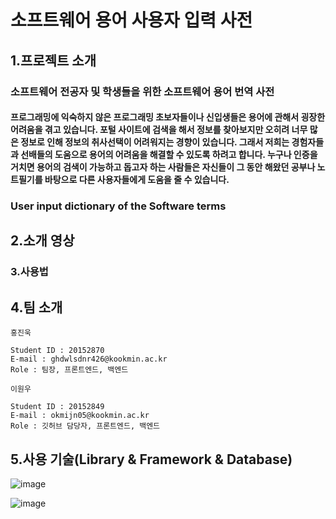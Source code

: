 # 소프트웨어 용어 사용자 입력 사전

## 1.프로젝트 소개

### 소프트웨어 전공자 및 학생들을 위한 소프트웨어 용어 번역 사전
#### 프로그래밍에 익숙하지 않은 프로그래밍 초보자들이나 신입생들은 용어에 관해서 굉장한 어려움을 겪고 있습니다. 포털 사이트에 검색을 해서 정보를 찾아보지만 오히려 너무 많은 정보로 인해 정보의 취사선택이 어려워지는 경향이 있습니다. 그래서 저희는 경험자들과 선배들의 도움으로 용어의 어려움을 해결할 수 있도록 하려고 합니다. 누구나 인증을 거치면 용어의 검색이 가능하고 돕고자 하는 사람들은 자신들이 그 동안 해왔던 공부나 노트필기를 바탕으로 다른 사용자들에게 도움을 줄 수 있습니다.
### User input dictionary of the Software terms

## 2.소개 영상

### 3.사용법

## 4.팀 소개

```
홍진욱

Student ID : 20152870
E-mail : ghdwlsdnr426@kookmin.ac.kr
Role : 팀장, 프론트엔드, 백엔드
```

```
이원우

Student ID : 20152849
E-mail : okmijn05@kookmin.ac.kr
Role : 깃허브 담당자, 프론트엔드, 백엔드
```

## 5.사용 기술(Library & Framework & Database)
![image](https://user-images.githubusercontent.com/37397547/113504718-d8254c00-9574-11eb-8ec1-f177af891d59.png)

![image](https://user-images.githubusercontent.com/37397547/113504754-128ee900-9575-11eb-8523-bea6aa109733.png)



